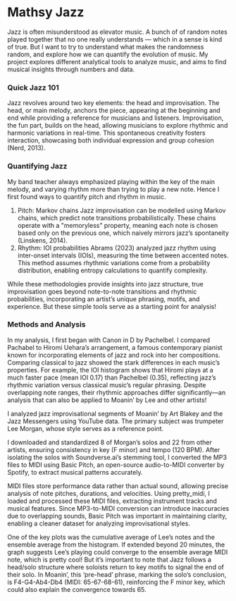 # Mathsy Jazz
Jazz is often misunderstood as elevator music. A bunch of of random notes played together that no one really understands — which in a sense is kind of true. But I want to try to understand what makes the randomness random, and explore how we can quantify the evolution of music. My project explores different analytical tools to analyze music, and aims to find musical insights through numbers and data.

### Quick Jazz 101
Jazz revolves around two key elements: the head and improvisation. The head, or main melody, anchors the piece, appearing at the beginning and end while providing a reference for musicians and listeners. Improvisation, the fun part, builds on the head, allowing musicians to explore rhythmic and harmonic variations in real-time. This spontaneous creativity fosters interaction, showcasing both individual expression and group cohesion (Nerd, 2013).

### Quantifying Jazz
My band teacher always emphasized playing within the key of the main melody, and varying rhythm more than trying to play a new note. Hence I first found ways to quantify pitch and rhythm in music.
1. Pitch: Markov chains
Jazz improvisation can be modelled using Markov chains, which predict note transitions probabilistically. These chains operate with a "memoryless" property, meaning each note is chosen based only on the previous one, which naively mirrors jazz’s spontaneity (Linskens, 2014).
2. Rhythm: IOI probabilities
Abrams (2023) analyzed jazz rhythm using inter-onset intervals (IOIs), measuring the time between accented notes. This method assumes rhythmic variations come from a probability distribution, enabling entropy calculations to quantify complexity.

While these methodologies provide insights into jazz structure, true improvisation goes beyond note-to-note transitions and rhythmic probabilities, incorporating an artist’s unique phrasing, motifs, and experience. But these simple tools serve as a starting point for analysis!

### Methods and Analysis
In my analysis, I first began with Canon in D by Pachelbel. I compared Pachabel to Hiromi Uehara’s arrangement, a famous contemporary pianist known for incorporating elements of jazz and rock into her compositions. Comparing classical to jazz showed the stark differences in each music’s properties. For example, the IOI histogram shows that Hiromi plays at a much faster pace (mean IOI 0.17) than Pachelbel (0.35), reflecting jazz’s rhythmic variation versus classical music’s regular phrasing. Despite overlapping note ranges, their rhythmic approaches differ significantly—an analysis that can also be applied to Moanin’ by Lee and other artists!

I analyzed jazz improvisational segments of Moanin’ by Art Blakey and the Jazz Messengers using YouTube data. The primary subject was trumpeter Lee Morgan, whose style serves as a reference point. 

I downloaded and standardized 8 of Morgan’s solos and 22 from other artists, ensuring consistency in key (F minor) and tempo (120 BPM). After isolating the solos with Soundverse.ai’s stemming tool, I converted the MP3 files to MIDI using Basic Pitch, an open-source audio-to-MIDI converter by Spotify, to extract musical patterns accurately.

MIDI files store performance data rather than actual sound, allowing precise analysis of note pitches, durations, and velocities. Using pretty_midi, I loaded and processed these MIDI files, extracting instrument tracks and musical features. Since MP3-to-MIDI conversion can introduce inaccuracies due to overlapping sounds, Basic Pitch was important in maintaining clarity, enabling a cleaner dataset for analyzing improvisational styles.

One of the key plots was the cumulative average of Lee’s notes and the ensemble average from the histogram. If extended beyond 20 minutes, the graph suggests Lee’s playing could converge to the ensemble average MIDI note, which is pretty cool! But it’s important to note that Jazz follows a head/solo structure where soloists return to key motifs to signal the end of their solo. In Moanin’, this ‘pre-head’ phrase, marking the solo’s conclusion, is F4-G4-Ab4-Db4 (MIDI: 65-67-68-61), reinforcing the F minor key, which could also explain the convergence towards 65.
